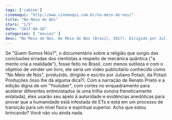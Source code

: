 ```yaml
---
tags: ['cabine']
cinemaqui: "http://www.cinemaqui.com.br/no-meio-de-nos/"
title: "No Meio de Nós"
stars: "1/5"
date: "2017-04-18"
categories: [ "movies" ]
desc: "No Meio de Nós. No Meio de Nós (Brazil, 2017). Dirigido por Juliano Potazi. Escrito por Juliano Potazi. Com Renato Prieto."
---
```

Se "Quem Somos Nós?", o documentário sobre a religião que surgiu das conclusões erradas dos cientistas a respeito de mecânica quântica ("a mente cria a realidade"), fosse feito no Brasil, com menos sutileza e com o objetivo de vender um livro, ele seria um vídeo publicitário conhecido como "No Meio de Nós", produzido, dirigido e escrito por Juliano Potazi, da Potazi Produções (isso lhe dá alguma dica?). Com a narração de Renato Prieto e a edição digna de um "Youtuber", com cortes no enquadramento para acelerar diferentes entrevistados (e uma trilha sonora freneticamente enlatada), eles usarão seu apelo à autoridade e evidências anedóticas para provar que a humanidade está infestada de ETs e está em um processo de transição para um nível físico e espíritual superior. Acha que estou brincando? Você não viu ainda nada.
